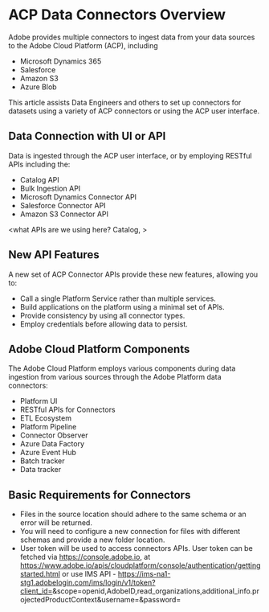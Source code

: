 # ACP Data Connectors Overview


Adobe provides multiple connectors to ingest data from your data sources to the Adobe Cloud Platform (ACP), including 

* Microsoft Dynamics 365 
* Salesforce
* Amazon S3
* Azure Blob

This article assists Data Engineers and others to set up connectors for datasets using a variety of ACP connectors or using the ACP user interface.

## Data Connection with UI or API 

Data is ingested through the ACP user interface, or by employing RESTful APIs including the:

* Catalog API
* Bulk Ingestion API
* Microsoft Dynamics Connector API
* Salesforce Connector API
* Amazon S3 Connector API

<what APIs are we using here? Catalog, >

## New API Features 

A new set of ACP Connector APIs provide these new features, allowing you to:

* Call a single Platform Service rather than multiple services.
* Build applications on the platform using a minimal set of APIs.
* Provide consistency by using all connector types.
* Employ credentials before allowing data to persist. 

## Adobe Cloud Platform Components
The Adobe Cloud Platform employs various components during data ingestion from various sources through the Adobe Platform data connectors:

* Platform UI
* RESTful APIs for Connectors
* ETL Ecosystem
* Platform Pipeline
* Connector Observer
* Azure Data Factory
* Azure Event Hub
* Batch tracker
* Data tracker

## Basic Requirements for Connectors
* Files in the source location should adhere to the same schema or an error will be returned.
* You will need to configure a new connection for files with different schemas and provide a new folder location.
* User token will be used to access connectors APIs. User token can be fetched via https://console.adobe.io, at https://www.adobe.io/apis/cloudplatform/console/authentication/gettingstarted.html or use IMS API - https://ims-na1-stg1.adobelogin.com/ims/login/v1/token?client_id=<YourIMSClientId>&scope=openid,AdobeID,read_organizations,additional_info.projectedProductContext&username=<userName>&password=<password>


